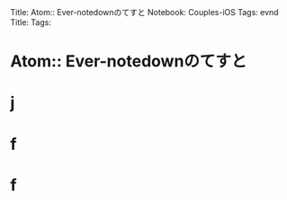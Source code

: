 Title: Atom:: Ever-notedownのてすと
Notebook: Couples-iOS
Tags: evnd
Title:
Tags:

# Atom:: Ever-notedownのてすと

# j

# f

# f 
